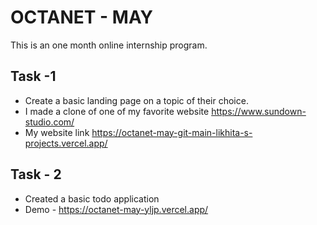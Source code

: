 # OCTANET - MAY

This is an one month online internship program.

## Task -1

* Create a basic landing page on a topic of their choice.
* I made a clone of one of my favorite website https://www.sundown-studio.com/
* My website link https://octanet-may-git-main-likhita-s-projects.vercel.app/

## Task - 2

* Created a basic todo application
* Demo - https://octanet-may-yljp.vercel.app/
